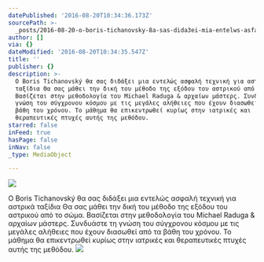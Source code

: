 ```yaml
---
datePublished: '2016-08-20T10:34:36.173Z'
sourcePath: >-
  _posts/2016-08-20-o-boris-tichanovsky-8a-sas-dida3ei-mia-entelws-asfalh-texnik.md
author: []
via: {}
dateModified: '2016-08-20T10:34:35.547Z'
title: ''
publisher: {}
description: >-
  Ο Boris Tichanovský θα σας διδάξει μια εντελώς ασφαλή τεχνική για αστρικά
  ταξίδια Θα σας μάθει την δική του μέθοδο της εξόδου του αστρικού από το σώμα.
  Βασίζεται στην μεθοδολογία του Michael Raduga & αρχαίων μάστερς. Συνδυάστε τη
  γνώση του σύγχρονου κόσμου με τις μεγάλες αλήθειες που έχουν διασωθεί από τα
  βάθη του χρόνου. Το μάθημα θα επικεντρωθεί κυρίως στην ιατρικές και
  θεραπευτικές πτυχές αυτής της μεθόδου.
starred: false
inFeed: true
hasPage: false
inNav: false
_type: MediaObject

---
```

![](https://the-grid-user-content.s3-us-west-2.amazonaws.com/d111d0db-732d-4d26-81ef-f7e9d9e83e86.jpg)

Ο Boris Tichanovský θα σας διδάξει μια εντελώς ασφαλή τεχνική για αστρικά ταξίδια Θα σας μάθει την δική του μέθοδο της εξόδου του αστρικού από το σώμα. Βασίζεται στην μεθοδολογία του Michael Raduga & αρχαίων μάστερς. Συνδυάστε τη γνώση του σύγχρονου κόσμου με τις μεγάλες αλήθειες που έχουν διασωθεί από τα βάθη του χρόνου. Το μάθημα θα επικεντρωθεί κυρίως στην ιατρικές και θεραπευτικές πτυχές αυτής της μεθόδου.
![](https://the-grid-user-content.s3-us-west-2.amazonaws.com/a88a3f07-c6bd-41bc-9563-48836e6a2b1d.jpg)